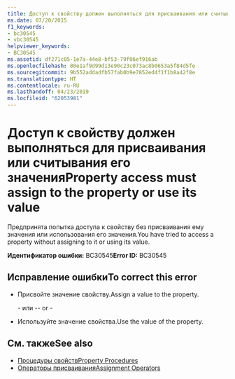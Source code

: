 ```yaml
---
title: Доступ к свойству должен выполняться для присваивания или считывания его значения
ms.date: 07/20/2015
f1_keywords:
- bc30545
- vbc30545
helpviewer_keywords:
- BC30545
ms.assetid: df271c05-1e7a-44e8-bf53-79f06ef916ab
ms.openlocfilehash: 80e1af9d99d13e90c23c073ac8b0653a5f84d5fe
ms.sourcegitcommit: 9b552addadfb57fab0b9e7852ed4f1f1b8a42f8e
ms.translationtype: HT
ms.contentlocale: ru-RU
ms.lasthandoff: 04/23/2019
ms.locfileid: "62053981"
---
```

# <a name="property-access-must-assign-to-the-property-or-use-its-value"></a><span data-ttu-id="b52da-102">Доступ к свойству должен выполняться для присваивания или считывания его значения</span><span class="sxs-lookup"><span data-stu-id="b52da-102">Property access must assign to the property or use its value</span></span>
<span data-ttu-id="b52da-103">Предпринята попытка доступа к свойству без присваивания ему значения или использования его значения.</span><span class="sxs-lookup"><span data-stu-id="b52da-103">You have tried to access a property without assigning to it or using its value.</span></span>
  
 <span data-ttu-id="b52da-104">**Идентификатор ошибки:** BC30545</span><span class="sxs-lookup"><span data-stu-id="b52da-104">**Error ID:** BC30545</span></span>  
  
## <a name="to-correct-this-error"></a><span data-ttu-id="b52da-105">Исправление ошибки</span><span class="sxs-lookup"><span data-stu-id="b52da-105">To correct this error</span></span>  
  
- <span data-ttu-id="b52da-106">Присвойте значение свойству.</span><span class="sxs-lookup"><span data-stu-id="b52da-106">Assign a value to the property.</span></span>  
  
     <span data-ttu-id="b52da-107">\- или -</span><span class="sxs-lookup"><span data-stu-id="b52da-107">\- or -</span></span>  
  
- <span data-ttu-id="b52da-108">Используйте значение свойства.</span><span class="sxs-lookup"><span data-stu-id="b52da-108">Use the value of the property.</span></span>  
  
## <a name="see-also"></a><span data-ttu-id="b52da-109">См. также</span><span class="sxs-lookup"><span data-stu-id="b52da-109">See also</span></span>

- [<span data-ttu-id="b52da-110">Процедуры свойств</span><span class="sxs-lookup"><span data-stu-id="b52da-110">Property Procedures</span></span>](../../visual-basic/programming-guide/language-features/procedures/property-procedures.md)
- [<span data-ttu-id="b52da-111">Операторы присваивания</span><span class="sxs-lookup"><span data-stu-id="b52da-111">Assignment Operators</span></span>](../../visual-basic/language-reference/operators/assignment-operators.md)
